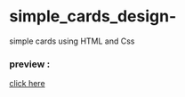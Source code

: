 # simple_cards_design-
simple cards using HTML and Css
### preview :
[  click here  ](https://khadidjainfoinfinity.github.io/simple_cards_design-/)
